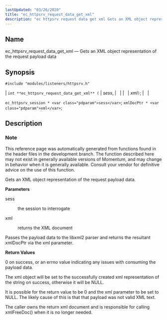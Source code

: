 ```yaml
---
lastUpdated: "03/26/2020"
title: "ec_httpsrv_request_data_get_xml"
description: "ec httpsrv request data get xml Gets an XML object representation of the request payload data int ec httpsrv request data get xml sess xml ec httpsrv session sess xml Doc Ptr xml This reference page was automatically generated from functions found in the header files in the development branch..."
---
```


<a name="apis.ec_httpsrv_request_data_get_xml"></a> 
## Name

ec_httpsrv_request_data_get_xml — Gets an XML object representation of the request payload data

## Synopsis

`#include "modules/listeners/httpsrv.h"`

| `int **ec_httpsrv_request_data_get_xml** (` | <var class="pdparam">sess</var>, |   |
|   | <var class="pdparam">xml</var>`)`; |   |

`ec_httpsrv_session * <var class="pdparam">sess</var>`;
`xmlDocPtr * <var class="pdparam">xml</var>`;<a name="idp52827360"></a> 
## Description

### Note

This reference page was automatically generated from functions found in the header files in the development branch. The function described here may not exist in generally available versions of Momentum, and may change in behavior when it is generally available. Consult your vendor for definitive advice on the use of this function.

Gets an XML object representation of the request payload data.

**<a name="idp52830256"></a> Parameters**

<dl class="variablelist">

<dt>sess</dt>

<dd>

the session to interrogate

</dd>

<dt>xml</dt>

<dd>

returns the XML document

</dd>

</dl>

Passes the payload data to the libxml2 parser and returns the resultant xmlDocPtr via the xml parameter.

**<a name="idp52835376"></a> Return Values**

0 on success, or an errno value indicating any issues with consuming the payload data.

The xml object will be set to the successfully created xml representation of the string on success, otherwise it will be NULL.

It is possible for the return value to be 0 and the xml parameter to be set to NULL. The likely cause of this is that that payload was not valid XML text.

The caller owns the return xml document and is responsible for calling xmlFreeDoc() when it is no longer needed.